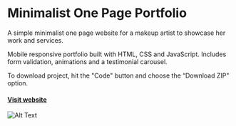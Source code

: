 # Minimalist One Page Portfolio

A simple minimalist one page website for a makeup artist to showcase her work and services.

Mobile responsive portfolio built with HTML, CSS and JavaScript. Includes form validation, animations and a testimonial carousel.

To download project, hit the "Code" button and choose the “Download ZIP" option.

#### [Visit website](https://one-page-portfolio.surge.sh/)

![Alt Text](https://media.giphy.com/media/DajAO35U2mErYtSEGa/giphy.gif)

